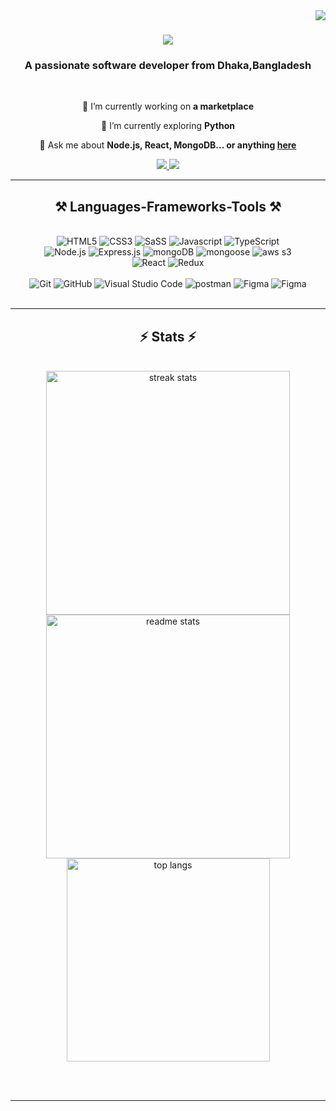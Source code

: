 <img align="right" src="https://visitor-badge.laobi.icu/badge?page_id=mahinulabid1.mahinulabid1" />

<h1 align="center">
    <img src="https://readme-typing-svg.herokuapp.com/?font=Righteous&size=35&center=true&vCenter=true&width=500&height=70&duration=4000&lines=Hi+There!+👋;+I'm+Mahinul+Mostafa+Abid!;" />
</h1>

<h3 align="center">A passionate software developer from Dhaka,Bangladesh</h3>

<br/>

<div align="center">
 
 🔭 I’m currently working on **a marketplace**
 
 🌱 I’m currently exploring **Python**

💬 Ask me about **Node.js, React, MongoDB... or anything [here](https://github.com/mahinulabid1/mahinulabid1/issues)**

 </div>
 
<div align="center"> 
  <a href="mailto:himahinulabid@gmail.com">
    <img src="https://img.shields.io/badge/Gmail-333333?style=for-the-badge&logo=gmail&logoColor=red" />
  </a>
  <a href="https://www.linkedin.com/in/mahinulabid/" target="_blank">
    <img src="https://img.shields.io/badge/LinkedIn-0077B5?style=for-the-badge&logo=linkedin&logoColor=white" target="_blank" />
  </a>
<!--
     <a href="https://salesp07.github.io" target="_blank">
     <img src="https://img.shields.io/badge/Portfolio-FF5722?style=for-the-badge&logo=todoist&logoColor=white" target="_blank" /> 
  </a>
    -->
 

</div>

 <hr/>
 
<h2 align="center">⚒️ Languages-Frameworks-Tools ⚒️</h2>
<br/>

<!-- 
<div align="center">
    <img src="https://skillicons.dev/icons?i=react,bootstrap,html,css,vscode,github,figma,git,bash" /> <br>
    <img src="https://skillicons.dev/icons?i=nodejs,javascript,typescript,express,postman,mongodb,redux,sass" /><br>
</div>
-->
<div align="center">
  <img src="https://img.shields.io/badge/HTML-000000?style=for-the-badge&logo=html5&logoColor=white" alt="HTML5">
  <img src="https://img.shields.io/badge/CSS-264de4?&style=for-the-badge&logo=css3&logoColor=white" alt="CSS3">
  <img src="https://img.shields.io/badge/SaSS-cc6699?style=for-the-badge&logo=sass&logoColor=white" alt="SaSS">
  <img src="https://img.shields.io/badge/JavaScript-F7DF1E?style=for-the-badge&logo=javascript&logoColor=black" alt="Javascript">
  <img src="https://img.shields.io/badge/TypeScript-007acc?style=for-the-badge&logo=typescript&logoColor=white" alt="TypeScript">

<br> 

  <img src="https://img.shields.io/badge/Node.Js-44883e?style=for-the-badge&logo=node.js&logoColor=white" alt="Node.js">
  <img src="https://img.shields.io/badge/Express.js-68a063?style=for-the-badge&logo=express&logoColor=white" alt="Express.js">
  <img src="https://img.shields.io/badge/MongoDB-C1BEBC?style=for-the-badge&logo=mongodb&logoColor=black" alt="mongoDB">
  <img src="https://img.shields.io/badge/Mongoose-c2b834?style=for-the-badge&logo=mongoose&logoColor=white" alt="mongoose">
  <img src="https://img.shields.io/badge/AWS--S3-F7DF1E?style=for-the-badge&logo=AWS&logoColor=black" alt="aws s3">
 

<br>

  <img src="https://img.shields.io/badge/React-20232A?style=for-the-badge&logo=react&logoColor=61DAFB" alt="React">
  <img src="https://img.shields.io/badge/Redux-FF6F00?style=for-the-badge&logo=redux&logoColor=white" alt="Redux">

  <br>
  <br>
  
  <img src="https://img.shields.io/badge/GIT-E44C30?style=for-the-badge&logo=git&logoColor=white" alt="Git">
  <img src="https://img.shields.io/badge/GitHub-100000?style=for-the-badge&logo=github&logoColor=white" alt="GitHub">
  <img src="https://img.shields.io/badge/Visual_Studio_Code-0078D4?style=for-the-badge&logo=visual%20studio%20code&logoColor=white" alt="Visual Studio Code">
  <img src="https://img.shields.io/badge/PostMan-F7DF1E?style=for-the-badge&logo=postman&logoColor=black" alt="postman">
  <img src="https://img.shields.io/badge/Figma-%23F7931E.svg?style=for-the-badge&logo=figma&logoColor=white" alt="Figma">
  <img src="https://img.shields.io/badge/AdobeXD-EC407A.svg?style=for-the-badge&logo=adobexd&logoColor=white" alt="Figma">
</div>


<br/>
<hr/>

<!--<div align="center">
  <h2>🐍 My Contributions 🐍</h2>
  <br>
  <img alt="snake eating my contributions" src="https://raw.githubusercontent.com/salesp07/salesp07/output/github-contribution-grid-snake.svg" />
  
  <br/><br/><br/>
</div>

-->



<h2 align="center">⚡ Stats ⚡</h2>
<br>
<div align=center>
  <img width=390 src="https://github-readme-streak-stats-salesp07.vercel.app/?user=mahinulabid1&count_private=true&theme=react&border_radius=10" alt="streak stats"/>
  <img width=390 src="https://github-readme-stats-salesp07.vercel.app/api?username=mahinulabid1&count_private=true&show_icons=true&theme=react&rank_icon=github&border_radius=10" alt="readme stats" />
  <br/>
  <img width=325 align="center" src="https://github-readme-stats-salesp07.vercel.app/api/top-langs/?username=mahinulabid1&hide=HTML&langs_count=8&layout=compact&theme=react&border_radius=10&size_weight=0.5&count_weight=0.5&exclude_repo=github-readme-stats" alt="top langs" />
</div>

<br/><br/>

<hr/>

<br/>


